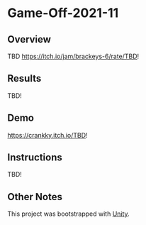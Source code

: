 # Game-Off-2021-11

## Overview
TBD
https://itch.io/jam/brackeys-6/rate/TBD!

## Results
TBD!

## Demo
https://crankky.itch.io/TBD!

## Instructions
TBD!


## Other Notes
This project was bootstrapped with [Unity](https://unity.com/).

